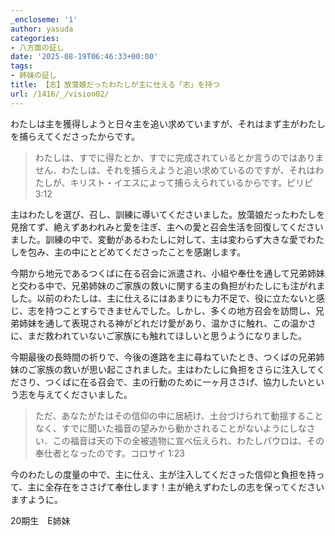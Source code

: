 ```yaml
---
_encloseme: '1'
author: yasuda
categories:
- 八方面の証し
date: '2025-08-19T06:46:33+00:00'
tags:
- 姉妹の証し
title: 【志】放蕩娘だったわたしが主に仕える「志」を持つ
url: /1416/_/vision02/
---
```

わたしは主を獲得しようと日々主を追い求めていますが、それはまず主がわたしを捕らえてくださったからです。

> わたしは、すでに得たとか、すでに完成されているとか言うのではありません．わたしは、それを捕らえようと追い求めているのですが、それはわたしが、キリスト・イエスによって捕らえられているからです。ピリピ 3:12

主はわたしを選び、召し、訓練に導いてくださいました。放蕩娘だったわたしを見捨てず、絶えずあわれみと愛を注ぎ、主への愛と召会生活を回復してくださいました。訓練の中で、変動があるわたしに対して、主は変わらず大きな愛でわたしを包み、主の中にとどめてくださったことを感謝します。

今期から地元であるつくばに在る召会に派遣され、小組や奉仕を通して兄弟姉妹と交わる中で、兄弟姉妹のご家族の救いに関する主の負担がわたしにも注がれました。以前のわたしは、主に仕えるにはあまりにも力不足で、役に立たないと感じ、志を持つことすらできませんでした。しかし、多くの地方召会を訪問し、兄弟姉妹を通して表現される神がどれだけ愛があり、温かさに触れ、この温かさに、まだ救われていないご家族にも触れてほしいと思うようになりました。

今期最後の長時間の祈りで、今後の進路を主に尋ねていたとき、つくばの兄弟姉妹のご家族の救いが思い起こされました。主はわたしに負担をさらに注入してくださり、つくばに在る召会で、主の行動のために一ヶ月ささげ、協力したいという志を与えてくださいました。

> ただ、あなたがたはその信仰の中に居続け、土台づけられて動揺することなく、すでに聞いた福音の望みから動かされることがないようにしなさい．この福音は天の下の全被造物に宣べ伝えられ、わたしパウロは、その奉仕者となったのです。コロサイ 1:23

今のわたしの度量の中で、主に仕え、主が注入してくださった信仰と負担を持って、主に全存在をささげて奉仕します！主が絶えずわたしの志を保ってくださいますように。

20期生　E姉妹